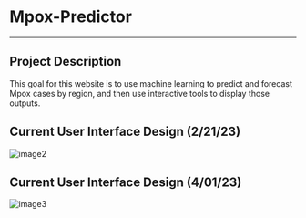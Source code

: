 # Mpox-Predictor

***

## Project Description
This goal for this website is to use machine learning to predict and forecast Mpox cases by region, and then use interactive tools to display those outputs.

## Current User Interface Design (2/21/23)
![image2](https://user-images.githubusercontent.com/60261890/220718302-12e0393e-6fbc-49b8-a85b-252d57fb6f68.png)

## Current User Interface Design (4/01/23)
![image3](https://user-images.githubusercontent.com/60261890/220718302-12e0393e-6fbc-49b8-a85b-252d57fb6f68.png)
